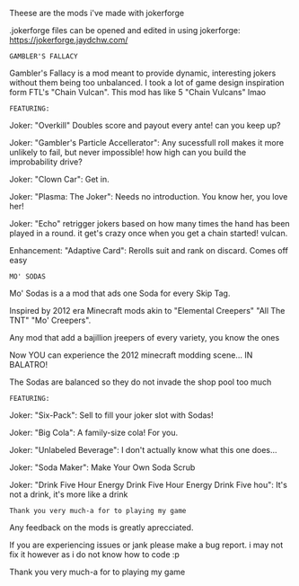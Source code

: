 Theese are the mods i've made with jokerforge

.jokerforge files can be opened and edited in using jokerforge: https://jokerforge.jaydchw.com/



    GAMBLER'S FALLACY

Gambler's Fallacy is a mod meant to provide dynamic, interesting jokers without them being too unbalanced. I took a lot of game design inspiration form FTL's "Chain Vulcan". This mod has like 5 "Chain Vulcans" lmao



    FEATURING:

Joker: "Overkill" Doubles score and payout every ante! can you keep up?

Joker: "Gambler's Particle Accellerator": Any sucessfull roll makes it more unlikely to fail, but never impossible! how high can you build the improbability drive?

Joker: "Clown Car": Get in.

Joker: "Plasma: The Joker": Needs no introduction. You know her, you love her!

Joker: "Echo" retrigger jokers based on how many times the hand has been played in a round. it get's crazy once when you get a chain started! vulcan.

Enhancement: "Adaptive Card": Rerolls suit and rank on discard. Comes off easy



    MO' SODAS

Mo' Sodas is a a mod that ads one Soda for every Skip Tag.

Inspired by 2012 era Minecraft mods akin to "Elemental Creepers" "All The TNT" "Mo' Creepers".

Any mod that add a bajillion jreepers of every variety, you know the ones

Now YOU can experience the 2012 minecraft modding scene... IN BALATRO!

The Sodas are balanced so they do not invade the shop pool too much



    FEATURING:

Joker: "Six-Pack": Sell to fill your joker slot with Sodas!

Joker: "Big Cola": A family-size cola! For you.

Joker: "Unlabeled Beverage": I don't actually know what this one does...

Joker: "Soda Maker": Make Your Own Soda Scrub

Joker: "Drink Five Hour Energy Drink Five Hour Energy Drink Five hou": It's not a drink, it's more like a drink

    Thank you very much-a for to playing my game

Any feedback on the mods is greatly aprecciated.

If you are experiencing issues or jank please make a bug report. i may not fix it however as i do not know how to code :p 

Thank you very much-a for to playing my game
